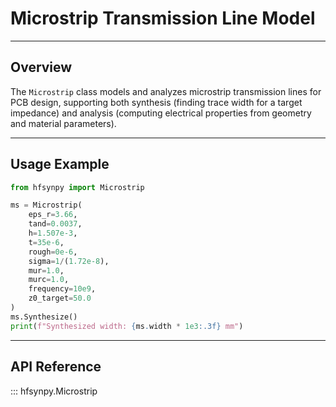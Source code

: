 # Microstrip Transmission Line Model

---

## Overview

The `Microstrip` class models and analyzes microstrip transmission lines for PCB design, supporting both synthesis (finding trace width for a target impedance) and analysis (computing electrical properties from geometry and material parameters).

---

## Usage Example

```python
from hfsynpy import Microstrip

ms = Microstrip(
    eps_r=3.66,
    tand=0.0037,
    h=1.507e-3,
    t=35e-6,
    rough=0e-6,
    sigma=1/(1.72e-8),
    mur=1.0,
    murc=1.0,
    frequency=10e9,
    z0_target=50.0
)
ms.Synthesize()
print(f"Synthesized width: {ms.width * 1e3:.3f} mm")
```

---

## API Reference

::: hfsynpy.Microstrip